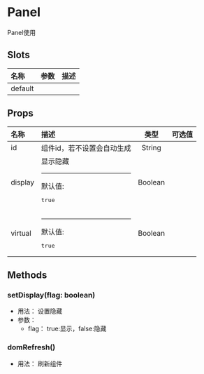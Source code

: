 # Panel


Panel使用

## Slots


<div class="slots">

| 名称    | 参数 | 描述 |
| :------ | :--- | :--- |
| default |      |      |

</div>



## Props


<div class="props">

| 名称    | 描述                                   |   类型  | 可选值 |
| :------ | :------------------------------------- | :-----: | :----- |
| id      | 组件id，若不设置会自动生成             |  String |        |
| display | 显示隐藏<hr>默认值:<br><pre>true</pre> | Boolean |        |
| virtual | <hr>默认值:<br><pre>true</pre>         | Boolean |        |

</div>



## Methods

### setDisplay(flag: boolean)
- 用法： 设置隐藏
- 参数：
	 - flag： true:显示，false:隐藏

### domRefresh()
- 用法： 刷新组件
